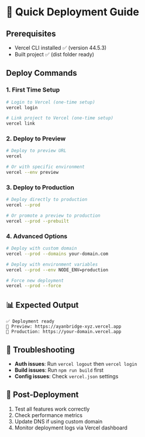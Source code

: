 # 🚀 Quick Deployment Guide

## Prerequisites
- Vercel CLI installed ✅ (version 44.5.3)
- Built project ✅ (dist folder ready)

## Deploy Commands

### 1. First Time Setup
```bash
# Login to Vercel (one-time setup)
vercel login

# Link project to Vercel (one-time setup)
vercel link
```

### 2. Deploy to Preview
```bash
# Deploy to preview URL
vercel

# Or with specific environment
vercel --env preview
```

### 3. Deploy to Production
```bash
# Deploy directly to production
vercel --prod

# Or promote a preview to production
vercel --prod --prebuilt
```

### 4. Advanced Options
```bash
# Deploy with custom domain
vercel --prod --domains your-domain.com

# Deploy with environment variables
vercel --prod --env NODE_ENV=production

# Force new deployment
vercel --prod --force
```

## 📊 Expected Output
```
✅ Deployment ready
🔗 Preview: https://ayanbridge-xyz.vercel.app
🔗 Production: https://your-domain.vercel.app
```

## 🔧 Troubleshooting
- **Auth issues**: Run `vercel logout` then `vercel login`
- **Build issues**: Run `npm run build` first
- **Config issues**: Check `vercel.json` settings

## 📝 Post-Deployment
1. Test all features work correctly
2. Check performance metrics
3. Update DNS if using custom domain
4. Monitor deployment logs via Vercel dashboard